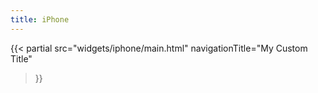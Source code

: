 ```yaml
---
title: iPhone
---
```


{{< partial
    src="widgets/iphone/main.html" navigationTitle="My Custom Title"
>}}
